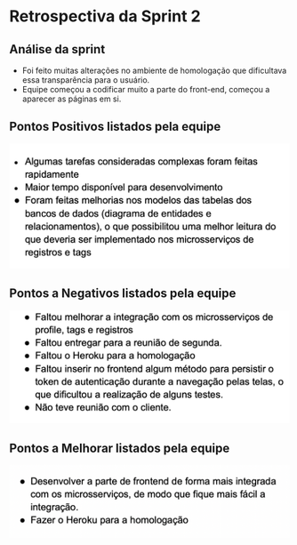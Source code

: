 # Retrospectiva da Sprint 2

## Análise da sprint

- Foi feito muitas alterações no ambiente de homologação que dificultava essa transparência para o usuário.
- Equipe começou a codificar muito a parte do front-end, começou a aparecer as páginas em si.

## Pontos Positivos listados pela equipe

![Pontos Positivos](../../imgs/retros/sprint2/pontos-positivos.png)

## Pontos a Negativos listados pela equipe

![Pontos a Negativos](../../imgs/retros/sprint2/pontos-negativos.png)

## Pontos a Melhorar listados pela equipe

![Pontos a Melhorar](../../imgs/retros/sprint2/a-melhorar.png)
